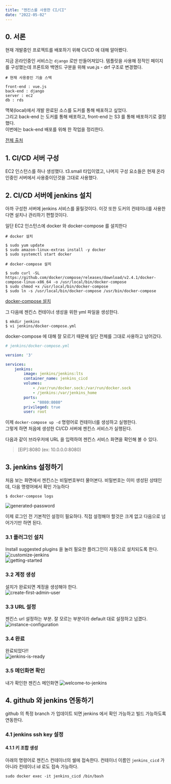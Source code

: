```yaml
---
title: "젠킨스를 사용한 CI/CI"
date: "2022-05-02"
---
```


## 0. 서론
현재 개발중인 프로젝트를 배포하기 위해 CI/CD 에 대해 알아봤다.

지금 온라인중인 서비스는 `django` 로만 만들어져있다.
템플릿을 사용해 정적인 페이지를 구성했는데 프론트와 백엔드 구분을 위해 vue.js - drf 구조로 변경했다.
```
# 현재 사용중인 기술 스택 

front-end : vue.js  
back-end : django  
server : ec2  
db : rds
```

맥북(local)에서 개발 완료된 소스를 도커를 통해 배포하고 싶었다.  
그리고 back-end 는 도커를 통해 배포하고, front-end 는 S3 를 통해 배포하기로 결정했다.  
이번에는 back-end 배포를 위해 한 작업을 정리한다.

[전체 출처](https://www.dongyeon1201.kr/9026133b-31be-4b58-bcc7-49abbe893044)

## 1. CI/CD 서버 구성
EC2 인스턴스를 하나 생성했다. t3.small 타입이였고, 나머지 구성 요소들은 현재 온라인중인 서버에서 사용중이던것을 그대로 사용했다.

## 2. CI/CD 서버에 jenkins 설치
아까 구성한 서버에 jenkins 서비스를 올릴것이다. 이것 또한 도커의 컨테이너를 사용한다면 설치나 관리하기 편할것이다.

일단 EC2 인스턴스에 docker 와 docker-compose 를 설치한다
```shell
# docker 설치

$ sudo yum update
$ sudo amazon-linux-extras install -y docker
$ sudo systemctl start docker
```

```shell
# docker-compose 설치

$ sudo curl -SL https://github.com/docker/compose/releases/download/v2.4.1/docker-compose-linux-x86_64 -o /usr/local/bin/docker-compose
$ sudo chmod +x /usr/local/bin/docker-compose
$ sudo ln -s /usr/local/bin/docker-compose /usr/bin/docker-compose
```

[docker-compose 설치](https://docs.docker.com/compose/install/)

그 다음에 젠킨스 컨테이너 생성을 위한 yml 파일을 생성한다. 
```shell
$ mkdir jenkins
$ vi jenkins/docker-compose.yml
```

docker-compose 에 대해 잘 모르기 때문에 일단 전체를 그대로 사용하고 넘어갔다.
```yml
# jenkins/docker-compose.yml

version: '3'

services:
    jenkins:
        image: jenkins/jenkins:lts
        container_name: jenkins_cicd
        volumes:
            - /var/run/docker.sock:/var/run/docker.sock
            - /jenkins:/var/jenkins_home
        ports:
            - "8080:8080"
        privileged: true
        user: root
```

이제 `docker-compose up -d` 명령어로 컨테이너를 생성하고 실행한다.  
그렇게 하면 처음에 생성한 CI/CD 서버에 젠킨스 서비스가 실행된다.

다음과 같이 브라우저에 URL 을 입력하여 젠킨스 서비스 화면을 확인해 볼 수 있다.

> \[EIP]:8080 (ex: 10.0.0.0:8080)

## 3. jenkins 설정하기 
처음 보는 화면에서 젠킨스는 비밀번호부터 물어본다. 비밀번호는 이미 생성된 상태인데, 다음 명령어에서 확인 가능하다
```shell
$ docker-compose logs
```

![generated-password](/images/ci-cd-with-jenkins/generated-password.png)

이제 로그인 전 기본적인 설정이 필요하다. 직접 설정해야 할것은 크게 없고 다음으로 넘어가기만 하면 된다.

### 3.1 플러그인 설치
Install suggested plugins 을 눌러 필요한 플러그인이 자동으로 설치되도록 한다.  
![customize-jenkins](/images/ci-cd-with-jenkins/customize-jenkins.png)  
![getting-started](/images/ci-cd-with-jenkins/getting-started.png)

### 3.2 계정 생성
설치가 완료되면 계정을 생성해야 한다.  
![create-first-admin-user](/images/ci-cd-with-jenkins/create-first-admin-user.png)  

### 3.3 URL 설정
젠킨스 url 설정하는 부분. 잘 모르는 부분이라 default 대로 설정하고 넘겼다.  
![instance-configuration](/images/ci-cd-with-jenkins/instance-configuration.png)

### 3.4 완료
완료되었다!!  
![jenkins-is-ready](/images/ci-cd-with-jenkins/jenkins-is-ready.png)

### 3.5 메인화면 확인
내가 확인한 젠킨스 메인화면
![welcome-to-jenkins](/images/ci-cd-with-jenkins/welcome-to-jenkins.png)

## 4. github 와 jenkins 연동하기
github 의 특정 branch 가 업데이트 되면 jenkins 에서 확인 가능하고 빌드 가능하도록 연동한다.

### 4.1 jenkins ssh key 설정
#### 4.1.1 키 조합 생성
아래의 명령어로 젠킨스 컨테이너의 쉘에 접속한다. 컨테이너 이름인 `jenkins_cicd` 가 아니라 컨테이너 id 로도 접속 가능하다. 
```shell
sudo docker exec -it jenkins_cicd /bin/bash
```
